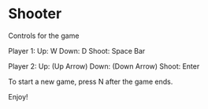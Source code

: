 # Shooter
Controls for the game

Player 1:
Up: W
Down: D
Shoot: Space Bar

Player 2:
Up: (Up Arrow)
Down: (Down Arrow)
Shoot: Enter

To start a new game, press N after the game ends.

Enjoy!
